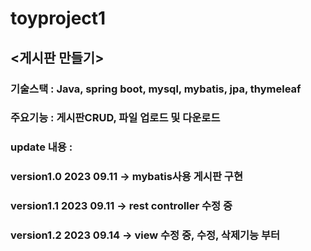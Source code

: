 # toyproject1
## <게시판 만들기>
### 기술스택 : Java, spring boot, mysql, mybatis, jpa, thymeleaf
### 주요기능 : 게시판CRUD, 파일 업로드 및 다운로드 
### update 내용 : 
### version1.0 2023 09.11 -> mybatis사용 게시판 구현 
### version1.1 2023 09.11 -> rest controller 수정 중
### version1.2 2023 09.14 -> view 수정 중, 수정, 삭제기능 부터
